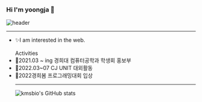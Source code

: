 ### Hi I'm yoongja 👋
![header](https://capsule-render.vercel.app/api?type=egg&color=gradient&height=300&section=header&text=yoongja&fontSize=90)

***

<ul style="list-style-type:disc;">
  <li>✨I am interested in the web.</li>
  <br>
  Activities
  <br>
  <li>🖤2021.03 ~ ing 경희대 컴퓨터공학과 학생회 홍보부</li>
  <li>💛2022.03~07 CJ UNIT 대외활동</li>
  <li>🤍2022경희봄 프로그래밍대회 입상</li>

***

![kmsbio's GitHub stats](https://github-readme-stats.vercel.app/api?username=yoongja)

